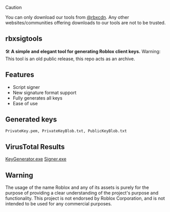 > [!CAUTION]
> You can only download our tools from [@rbxcdn](https://github.com/rbxcdn). Any other websites/communities offering downloads to our tools are not to be trusted.
## rbxsigtools
🛠️ **A simple and elegant tool for generating Roblox client keys.**
Warning: This tool is an old public release, this repo acts as an archive.
## Features
- Script signer
- New signature format support
- Fully generates all keys
- Ease of use

## Generated keys
```PrivateKey.pem, PrivateKeyBlob.txt, PublicKeyBlob.txt```

## VirusTotal Results
[KeyGenerator.exe](https://www.virustotal.com/gui/file/bfb696a197e5b67d447c928463885a6601e3fe7c933b9f71fe1d0ad4196d77f0)
[Signer.exe](https://www.virustotal.com/gui/file/403ecd6b9641a1968b946a701ac5f82abf9a94ec9f659fe4e7f78640799094d2/details)

## Warning
The usage of the name Roblox and any of its assets is purely for the purpose of providing a clear understanding of the project's purpose and functionality. This project is not endorsed by Roblox Corporation, and is not intended to be used for any commercial purposes.
